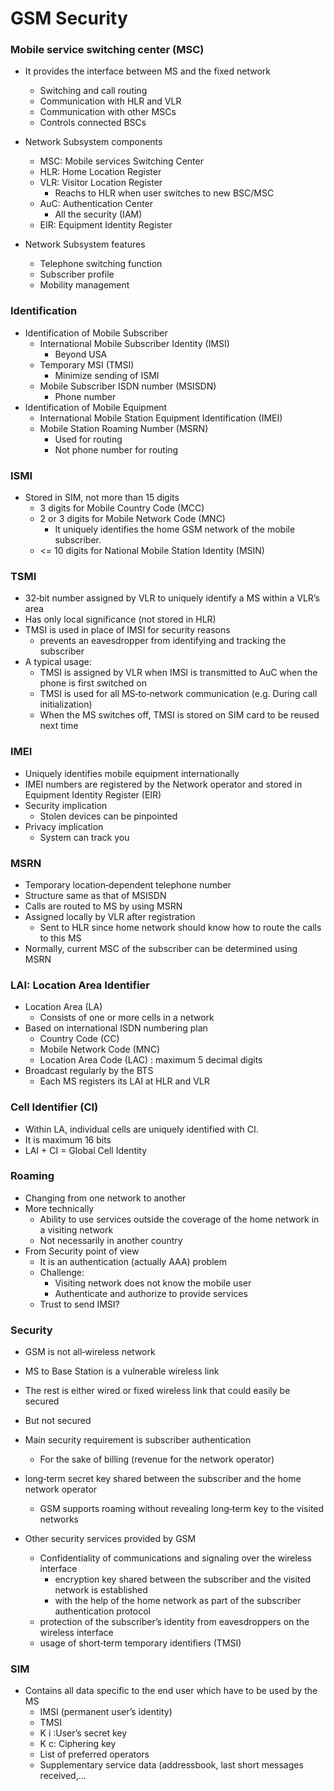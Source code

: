 
# GSM Security


### Mobile service switching center (MSC)
- It provides the interface between MS and the fixed network
    - Switching and call routing
    - Communication with HLR and VLR
    - Communication with other MSCs
    - Controls connected BSCs 

- Network Subsystem components
    - MSC: Mobile services Switching Center
    - HLR: Home Location Register
    - VLR: Visitor Location Register
        - Reachs to HLR when user switches to new BSC/MSC  
    - AuC: Authentication Center
        - All the security (IAM)
    - EIR: Equipment Identity Register 
- Network Subsystem features
    - Telephone switching function
    - Subscriber profile
    - Mobility management


### Identification 
- Identification of Mobile Subscriber
    - International Mobile Subscriber Identity (IMSI)
        - Beyond USA
    - Temporary MSI (TMSI)
        - Minimize sending of ISMI
    - Mobile Subscriber ISDN number (MSISDN)
        - Phone number
- Identification of Mobile Equipment
    - International Mobile Station Equipment Identification (IMEI)
    - Mobile Station Roaming Number (MSRN)
        - Used for routing
        - Not phone number for routing
 

### ISMI 
- Stored in SIM, not more than 15 digits
    - 3 digits for Mobile Country Code (MCC)
    - 2 or 3 digits for Mobile Network Code (MNC)
        - It uniquely identifies the home GSM network of the mobile subscriber.
    - <= 10 digits for National Mobile Station Identity (MSIN)


### TSMI
- 32‐bit number assigned by VLR to uniquely identify a MS within a VLR’s area
- Has only local significance (not stored in HLR)
- TMSI is used in place of IMSI for security reasons
    - prevents an eavesdropper from identifying and tracking the subscriber
- A typical usage:
    - TMSI is assigned by VLR when IMSI is transmitted to AuC when the phone is first switched on
    - TMSI is used for all MS‐to‐network communication (e.g. During call initialization)
    - When the MS switches off, TMSI is stored on SIM card to be reused next time

### IMEI
- Uniquely identifies mobile equipment internationally
- IMEI numbers are registered by the Network operator and stored in Equipment Identity Register (EIR)
- Security implication
    - Stolen devices can be pinpointed
- Privacy implication
    - System can track you


### MSRN
- Temporary location‐dependent telephone number
- Structure same as that of MSISDN
- Calls are routed to MS by using MSRN
- Assigned locally by VLR after registration 
    - Sent to HLR since home network should know how to route the calls to this MS
- Normally, current MSC of the subscriber can be determined using MSRN


### LAI: Location Area Identifier
- Location Area (LA)
    - Consists of one or more cells in a network
- Based on international ISDN numbering plan
    - Country Code (CC)
    - Mobile Network Code (MNC)
    - Location Area Code (LAC) : maximum 5 decimal digits
- Broadcast regularly by the BTS
    - Each MS registers its LAI at HLR and VLR


### Cell Identifier (CI)
- Within LA, individual cells are uniquely identified with CI.
- It is maximum 16 bits
- LAI + CI = Global Cell Identity


### Roaming 
- Changing from one network to another
- More technically
    - Ability to use services outside the coverage of the home network in a visiting network
    - Not necessarily in another country
- From Security point of view
    - It is an authentication (actually AAA) problem
    - Challenge:
        - Visiting network does not know the mobile user
        - Authenticate and authorize to provide services
    - Trust to send IMSI?


### Security
- GSM is not all‐wireless network
- MS to Base Station is a vulnerable wireless link
- The rest is either wired or fixed wireless link that could easily be secured
- But not secured


- Main security requirement is subscriber authentication 
    - For the sake of billing (revenue for the network operator)
- long‐term secret key shared between the subscriber and the home network operator
    - GSM supports roaming without revealing long‐term key to the visited networks


- Other security services provided by GSM
    - Confidentiality of communications and signaling over the wireless interface
        - encryption key shared between the subscriber and the visited network is established 
        - with the help of the home network as part of the subscriber authentication protocol
    - protection of the subscriber’s identity from eavesdroppers on the wireless interface
    - usage of short‐term temporary identifiers (TMSI)


### SIM
- Contains all data specific to the end user which have to be used by the MS
    - IMSI (permanent user’s identity)
    - TMSI
    - K i :User’s secret key 
    - K c: Ciphering key 
    - List of preferred operators
    - Supplementary service data (addressbook, last short messages received,...

